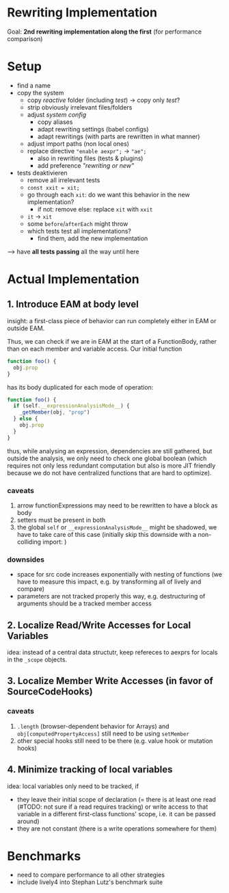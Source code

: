 # Rewriting Implementation

Goal: **2nd rewriting implementation along the first** (for performance comparison)

# Setup

- find a name
- copy the system
  - copy *reactive* folder (including *test*) -> copy only *test*?
  - strip obviously irrelevant files/folders
  - adjust *system config*
    - copy aliases
    - adapt rewriting settings (babel configs)
    - adapt rewritings (with parts are rewritten in what manner)
  - adjust import paths (non local ones)
  - replace directive `"enable aexpr";` -> `"ae";`
    - also in rewriting files (tests & plugins)
    - add preference *"rewriting or new"*
- tests deaktivieren
  - remove all irrelevant tests
  - `const xxit = xit;`
  - go through each `xit`: do we want this behavior in the new implementation?
    - if not: remove else: replace `xit` with `xxit`
  - `it` -> `xit`
  - some `before`/`afterEach` might throw
  - which tests test all implementations?
    - find them, add the new implementation

--> have **all tests passing** all the way until here

# Actual Implementation

## 1. Introduce EAM at body level

insight: a first-class piece of behavior can run completely either in EAM or outside EAM.

Thus, we can check if we are in EAM at the start of a FunctionBody, rather than on each member and variable access. Our initial function

```javascript
function foo() {
  obj.prop
}
```

has its body duplicated for each mode of operation:

```javascript
function foo() {
  if (self.__expressionAnalysisMode__) {
    _getMember(obj, "prop")
  } else {
    obj.prop
  }
}
```

thus, while analysing an expression, dependencies are still gathered, but outside the analysis, we only need to check one global boolean (which requires not only less redundant computation but also is more JIT friendly because we do not have centralized functions that are hard to optimize).

### caveats

1. arrow functionExpressions may need to be rewritten to have a block as body
2. setters must be present in both
3. the global `self` or `__expressionAnalysisMode__` might be shadowed, we have to take care of this case (initially skip this downside with a non-colliding import: )

### downsides

- space for src code increases exponentially with nesting of functions (we have to measure this impact, e.g. by transforming all of lively and compare)
- parameters are not tracked properly this way, e.g. destructuring of arguments should be a tracked member access

## 2. Localize Read/Write Accesses for Local Variables

idea: instead of a central data structutr, keep refereces to aexprs for locals in the `_scope` objects.

## 3. Localize Member Write Accesses (in favor of SourceCodeHooks)

### caveats

1. `.length` (browser-dependent behavior for Arrays) and `obj[computedPropertyAccess]` still need to be using `setMember`
2. other special hooks still need to be there (e.g. value hook or mutation hooks)

## 4. Minimize tracking of local variables

idea: local variables only need to be tracked, if
- they leave their initial scope of declaration (= there is at least one read (#TODO: not sure if a read requires tracking) or write access to that variable in a different first-class functions' scope, i.e. it can be passed around)
- they are not constant (there is a write operations somewhere for them)

# Benchmarks

- need to compare performance to all other strategies
- include lively4 into Stephan Lutz's benchmark suite
